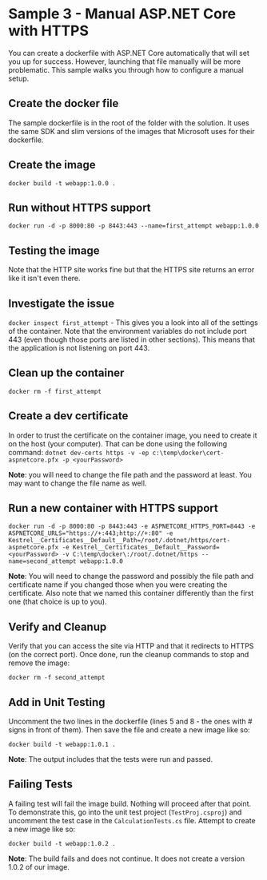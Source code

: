 # Sample 3 - Manual ASP.NET Core with HTTPS
You can create a dockerfile with ASP.NET Core automatically that will set you up for success. However, launching that file manually will be more problematic. This sample walks you through how to configure a manual setup.

## Create the docker file
The sample dockerfile is in the root of the folder with the solution. It uses the same SDK and slim versions of the images that Microsoft uses for their dockerfile.

## Create the image
`docker build -t webapp:1.0.0 .`

## Run without HTTPS support
`docker run -d -p 8000:80 -p 8443:443 --name=first_attempt webapp:1.0.0`

## Testing the image
Note that the HTTP site works fine but that the HTTPS site returns an error like it isn't even there.

## Investigate the issue
`docker inspect first_attempt` - This gives you a look into all of the settings of the container. Note that the environment variables do not include port 443 (even though those ports are listed in other sections). This means that the application is not listening on port 443.

## Clean up the container
`docker rm -f first_attempt`

## Create a dev certificate
In order to trust the certificate on the container image, you need to create it on the host (your computer). That can be done using the following command:
`dotnet dev-certs https -v -ep c:\temp\docker\cert-aspnetcore.pfx -p <yourPassword>`

**Note**: you will need to change the file path and the password at least. You may want to change the file name as well.

## Run a new container with HTTPS support
`docker run -d -p 8000:80 -p 8443:443 -e ASPNETCORE_HTTPS_PORT=8443 -e ASPNETCORE_URLS="https://+:443;http://+:80" -e Kestrel__Certificates__Default__Path=/root/.dotnet/https/cert-aspnetcore.pfx -e Kestrel__Certificates__Default__Password=<yourPassword> -v C:\temp\docker\:/root/.dotnet/https --name=second_attempt webapp:1.0.0`

**Note**: You will need to change the password and possibly the file path and certificate name if you changed those when you were creating the certificate. Also note that we named this container differently than the first one (that choice is up to you).

## Verify and Cleanup
Verify that you can access the site via HTTP and that it redirects to HTTPS (on the correct port). Once done, run the cleanup commands to stop and remove the image: 

`docker rm -f second_attempt`

## Add in Unit Testing
Uncomment the two lines in the dockerfile (lines 5 and 8 - the ones with # signs in front of them). Then save the file and create a new image like so:

`docker build -t webapp:1.0.1 .`

**Note**: The output includes that the tests were run and passed.

## Failing Tests
A failing test will fail the image build. Nothing will proceed after that point. To demonstrate this, go into the unit test project (`TestProj.csproj`) and uncomment the test case in the `CalculationTests.cs` file. Attempt to create a new image like so:

`docker build -t webapp:1.0.2 .`

**Note**: The build fails and does not continue. It does not create a version 1.0.2 of our image.